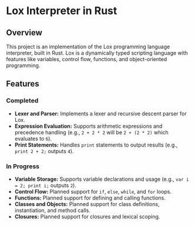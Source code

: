 # Lox Interpreter in Rust

## Overview

This project is an implementation of the Lox programming language interpreter, built in Rust. Lox is a dynamically typed scripting language with features like variables, control flow, functions, and object-oriented programming.

## Features

### Completed

- **Lexer and Parser:** Implements a lexer and recursive descent parser for Lox.
- **Expression Evaluation:** Supports arithmetic expressions and precedence handling (e.g., `2 + 2 * 2` will be `2 + (2 * 2)` which evaluates to `6`).
- **Print Statements:** Handles `print` statements to output results (e.g., `print 2 + 2;` outputs `4`).

### In Progress
- **Variable Storage:** Supports variable declarations and usage (e.g., `var i = 2; print i;` outputs `2`).
- **Control Flow:** Planned support for `if`, `else`, `while`, and `for` loops.
- **Functions:** Planned support for defining and calling functions.
- **Classes and Objects:** Planned support for class definitions, instantiation, and method calls.
- **Closures:** Planned support for closures and lexical scoping.


